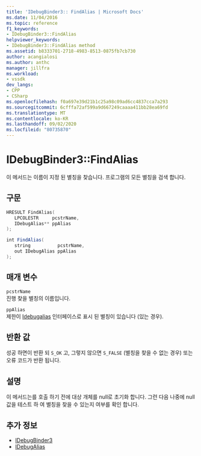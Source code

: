 ```yaml
---
title: 'IDebugBinder3:: FindAlias | Microsoft Docs'
ms.date: 11/04/2016
ms.topic: reference
f1_keywords:
- IDebugBinder3::FindAlias
helpviewer_keywords:
- IDebugBinder3::FindAlias method
ms.assetid: b8333701-2718-4983-8513-0875fb7cb730
author: acangialosi
ms.author: anthc
manager: jillfra
ms.workload:
- vssdk
dev_langs:
- CPP
- CSharp
ms.openlocfilehash: f0a697e39d21b1c25a98c09ad6cc4837cca7a293
ms.sourcegitcommit: 6cfffa72af599a9d667249caaaa411bb28ea69fd
ms.translationtype: MT
ms.contentlocale: ko-KR
ms.lasthandoff: 09/02/2020
ms.locfileid: "80735870"
---
```

# <a name="idebugbinder3findalias"></a>IDebugBinder3::FindAlias
이 메서드는 이름이 지정 된 별칭을 찾습니다. 프로그램의 모든 별칭을 검색 합니다.

## <a name="syntax"></a>구문

```cpp
HRESULT FindAlias(
   LPCOLESTR     pcstrName,
   IDebugAlias** ppAlias
);
```

```csharp
int FindAlias(
   string          pcstrName,
   out IDebugAlias ppAlias
);
```

## <a name="parameters"></a>매개 변수
`pcstrName`\
진행 찾을 별칭의 이름입니다.

`ppAlias`\
제한이 [Idebugalias](../../../extensibility/debugger/reference/idebugalias.md) 인터페이스로 표시 된 별칭이 있습니다 (있는 경우).

## <a name="return-value"></a>반환 값
 성공 하면이 반환 되 `S_OK` 고, 그렇지 않으면 `S_FALSE` (별칭을 찾을 수 없는 경우) 또는 오류 코드가 반환 됩니다.

## <a name="remarks"></a>설명
 이 메서드는를 호출 하기 전에 대상 개체를 null로 초기화 합니다. 그런 다음 나중에 null 값을 테스트 하 여 별칭을 찾을 수 있는지 여부를 확인 합니다.

## <a name="see-also"></a>추가 정보
- [IDebugBinder3](../../../extensibility/debugger/reference/idebugbinder3.md)
- [IDebugAlias](../../../extensibility/debugger/reference/idebugalias.md)
